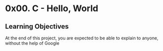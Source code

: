 # 0x00. C - Hello, World

## Learning Objectives

At the end of this project, you are expected to be able to explain to anyone, without the help of Google
